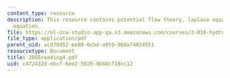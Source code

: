 ```yaml
---
content_type: resource
description: This resource contains potential flow theory, laplace equation, and bernoulli
  equation.
file: https://ol-ocw-studio-app-qa.s3.amazonaws.com/courses/2-016-hydrodynamics-13-012-fall-2005/c472432debcf6ee250209b68cf18cc12_2005reading4.pdf
file_type: application/pdf
parent_uid: acd70d52-ee88-6cbd-a959-96da74024551
resourcetype: Document
title: 2005reading4.pdf
uid: c472432d-ebcf-6ee2-5020-9b68cf18cc12
---
```

